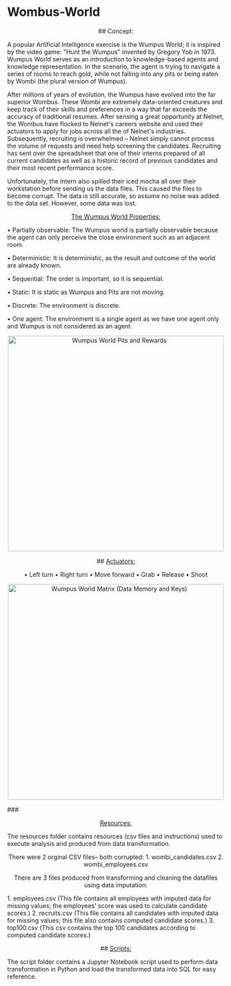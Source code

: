 # Wombus-World
<p align="center">
 ## Concept:
 </p>

   A popular Artificial Intelligence exercise is the Wumpus World; it is inspired by the video game: "Hunt the Wumpus" invented by Gregory Yob in 1973. Wumpus World serves as an introduction to knowledge-based agents and knowledge representation. In the scenario, the agent is trying to navigate a series of rooms to reach gold, while not falling into any pits or being eaten by Wombi (the plural version of Wumpus).
  
   After millions of years of evolution, the Wumpus have evolved into the far superior Wombus. These Wombi are extremely data-oriented creatures and keep track of their skills and preferences in a way that far exceeds the accuracy of traditional resumes. After sensing a great opportunity at Nelnet, the Wombus have flocked to Nelnet's careers website and used their actuators to apply for jobs across all the of Nelnet's industries. Subsequently, recruiting is overwhelmed – Nelnet simply cannot process the volume of requests and need help screening the candidates. Recruiting has sent over the spreadsheet that one of their interns prepared of all current candidates as well as a historic record of previous candidates and their most recent performance score.
  
   Unfortunately, the intern also spilled their iced mocha all over their workstation before sending us the data files. This caused the files to become corrupt. The data is still accurate, so assume no noise was added to the data set. However, some data was lost.
  
<p align="center">
                           <a href="https://www.javatpoint.com/the-wumpus-world-in-artificial-intelligence">The Wumpus World Properties:</a>
</p>
  
• Partially observable: The Wumpus world is partially observable because the agent can only perceive the close environment such as an adjacent room.

• Deterministic: It is deterministic, as the result and outcome of the world are already known.

• Sequential: The order is important, so it is sequential.

• Static: It is static as Wumpus and Pits are not moving.

• Discrete: The environment is discrete.

• One agent: The environment is a single agent as we have one agent only and Wumpus is not considered as an agent.

<p align="center">
<img width="500" src="https://repository-images.githubusercontent.com/254698189/4d035600-0afd-11eb-8052-a3f9a9d74041" alt="Wumpus World Pits and Rewards">
</p>
  
  
<p align="center">
                       ##   <a href="https://www.javatpoint.com/the-wumpus-world-in-artificial-intelligence">Actuators:</a>  
</p>

<p align="center">  
• Left turn
• Right turn
• Move forward
• Grab
• Release
• Shoot
</p>

<p align="center">
<img width="500" src="https://www.massey.ac.nz/~mjjohnso/notes/59302/fig06.04.gif" alt="Wumpus World Matrix (Data Memory and Keys)">
</p>

###<p align="center">
<a href="[https://www.javatpoint.com/the-wumpus-world-in-artificial-intelligence](https://github.com/KyndallB/Wombus-World/tree/main/resources)">Resources:</a>
 </p>

The resources folder contains resources (csv files and instructions) used to execute analysis and produced from data transformation. 

<p align="center">
There were 2 orginal CSV files– both corrupted:
1. wombi_candidates.csv
2. wombi_employees.csv
</p>

<p align="center">
There are 3 files produced from transforming and cleaning the datafiles using data imputation:
</p>
1. employees.csv (This file contains all employees with imputed data for missing values; the employees' score was used to calculate candidate scores.)
2. recruits.csv (This file contains all candidates with imputed data for missing values; this file also contains computed candidate scores.)
3. top100.csv (This csv contains the top 100 candidates according to computed candidate scores.)

<p align="center">
## <a href="[[https://www.javatpoint.com/the-wumpus-world-in-artificial-intelligence](https://github.com/KyndallB/Wombus-World/tree/main/resources)](https://github.com/KyndallB/Wombus-World/tree/main/scripts)">Scripts:</a>
 </p>
The script folder contains a Jupyter Notebook script used to perform data transformation in Python and load the transformed data into SQL for easy reference. 

